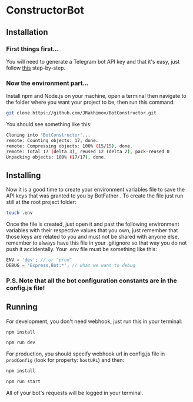 # ConstructorBot

## Installation

### First things first...

You will need to generate a Telegram bot API key and that it's easy, just follow [this](https://core.telegram.org/bots#3-how-do-i-create-a-bot) step-by-step.

### Now the environment part...

Install npm and Node.js on your machine, open a terminal then navigate to the folder where you want your project to be, then run this command:

```bash
git clone https://github.com/JRakhimov/BotConstructor.git
```

You should see something like this:

```bash
Cloning into 'BotConstructor'...
remote: Counting objects: 17, done.
remote: Compressing objects: 100% (15/15), done.
remote: Total 17 (delta 3), reused 12 (delta 2), pack-reused 0
Unpacking objects: 100% (17/17), done.
```

## Installing

Now it is a good time to create your environment variables file to save the API keys that was granted to you by BotFather . To create the file just run still at the root project folder:

```bash
touch .env
```

Once the file is created, just open it and past the following environment variables with their respective values that you own, just remember that those keys are related to you and must not be shared with anyone else, remember to always have this file in your .gitignore so that way you do not push it accidentally. Your .env file must be something like this:

```js
ENV = 'dev'; // or "prod"
DEBUG = 'Express,Bot:*'; // what we want to debug
```

### P.S. Note that all the bot configuration constants are in the config.js file!

## Running

For development, you don't need webhook, just run this in your terminal:

```bash
npm install

npm run dev
```

For production, you should specify webhook url in config.js file in `prodConfig` (look for property: `hostURL`) and then:

```bash
npm install

npm run start
```

All of your bot's requests will be logged in your terminal.
